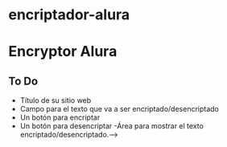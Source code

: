 # encriptador-alura

<h1>Encryptor Alura</h1>

<h2>To Do</h2>

- Título de su sitio web
- Campo para el texto que va a ser encriptado/desencriptado
- Un botón para encriptar
- Un botón para desencriptar
-Área para mostrar el texto encriptado/desencriptado.-->
